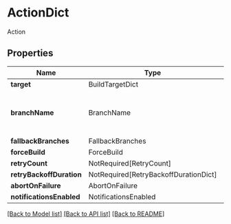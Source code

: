 # ActionDict

Action

## Properties
| Name | Type | Required | Description |
| ------------ | ------------- | ------------- | ------------- |
**target** | BuildTargetDict | Yes |  |
**branchName** | BranchName | Yes | The target branch the schedule should run on. |
**fallbackBranches** | FallbackBranches | Yes |  |
**forceBuild** | ForceBuild | Yes |  |
**retryCount** | NotRequired[RetryCount] | No |  |
**retryBackoffDuration** | NotRequired[RetryBackoffDurationDict] | No |  |
**abortOnFailure** | AbortOnFailure | Yes |  |
**notificationsEnabled** | NotificationsEnabled | Yes |  |


[[Back to Model list]](../../../README.md#models-v2-link) [[Back to API list]](../../README.md#documentation-for-api-endpoints) [[Back to README]](../../README.md)
